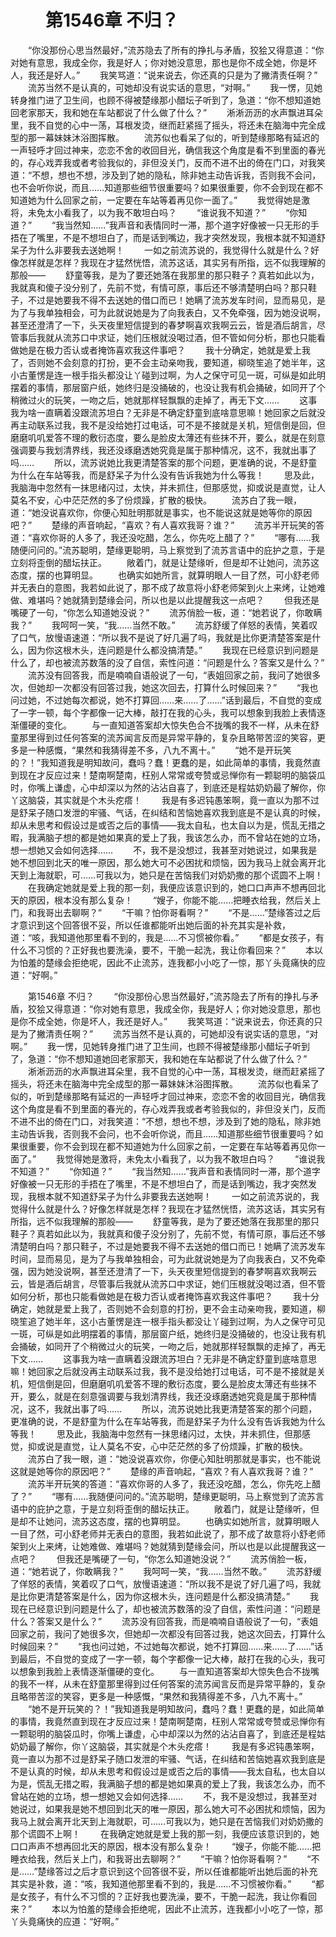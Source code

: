 # 　　第1546章 不归？
　　“你没那份心思当然最好，”流苏隐去了所有的挣扎与矛盾，狡狯又得意道：“你对她有意思，我成全你，我是好人；你对她没意思，那也是你不成全她，你是坏人，我还是好人。”
　　我笑骂道：“说来说去，你还真的只是为了撇清责任啊？”
　　流苏当然不是认真的，可她却没有说实话的意思，“对啊。”
　　我一愣，见她转身推门进了卫生间，也顾不得被楚缘那小醋坛子听到了，急道：“你不想知道她回老家那天，我和她在车站都说了什么做了什么？”
　　淅淅沥沥的水声飘进耳朵里，我不自觉的心中一荡，耳根发烫，继而赶紧摇了摇头，将还未在脑海中完全成型的那一幕妹妹沐浴图挥散。
　　流苏似也看呆了似的，听到楚缘那略有延迟的一声轻呼才回过神来，恋恋不舍的收回目光，确信我这个角度是看不到里面的春光的，存心戏弄我或者考验我似的，非但没关门，反而不进不出的倚在门口，对我笑道：“不想，想也不想，涉及到了她的隐私，除非她主动告诉我，否则我不会问，也不会听你说，而且……知道那些细节很重要吗？如果很重要，你不会到现在都不知道她为什么回家之前，一定要在车站等着再见你一面了。”
　　我觉得她是激将，未免太小看我了，以为我不敢坦白吗？
　　“谁说我不知道？”
　　“你知道？”
　　“我当然知……”我声音和表情同时一滞，那个道字好像被一只无形的手捂在了嘴里，不是不想坦白了，而是话到嘴边，我才突然发现，我根本就不知道舒呆子为什么非要我去送她啊！
　　一如之前流苏说的，我觉得什么就是什么？好像怎样就是怎样？我现在才猛然恍悟，流苏这话，其实另有所指，远不似我理解的那般——
　　舒童等我，是为了要还她落在我那里的那只鞋子？真若如此以为，我就真和傻子没分别了，先前不觉，有情可原，事后还不够清楚明白吗？那只鞋子，不过是她要我不得不去送她的借口而已！她瞒了流苏发车时间，显而易见，是为了与我单独相会，可为此就说她是为了向我表白，又不免牵强，因为她没说啊，甚至还澄清了一下，头天夜里短信提到的春梦啊喜欢我啊云云，皆是酒后胡言，尽管事后我就从流苏口中求证，她们压根就没喝过酒，但不管如何分析，那也只能看做她是在极力否认或者掩饰喜欢我这件事吧？
　　我十分确定，她就是爱上我了，否则她不会刻意的打扮，更不会主动亲吻我，要知道，柳晓笙追了她半年，这小古董愣是连一根手指头都没让丫碰到过啊，为人之保守可见一斑，可纵是如此明摆着的事情，那层窗户纸，她终归是没捅破的，也没让我有机会捅破，如同开了个稍微过火的玩笑，一吻之后，她就那样轻飘飘的走掉了，再无下文……
　　这事我为啥一直瞒着没跟流苏坦白？无非是不确定舒童到底啥意思嘛！她回家之后就没再主动联系过我，我不是没给她打过电话，可不是不接就是关机，短信倒是回，但磨磨叽叽爱答不理的敷衍态度，要么是脸皮太薄还有些抹不开，要么，就是在刻意强调要与我划清界线，我还没琢磨透她究竟是属于那种情况，这不，我就出事了吗……
　　所以，流苏说她比我更清楚答案的那个问题，更准确的说，不是舒童为什么在车站等我，而是舒呆子为什么没有告诉我她为什么等我！
　　思及此，我脑海中忽然有一抹思绪闪过，太快，并未抓住，但那感觉，抑或说是直觉，让人莫名不安，心中茫茫然的多了份烦躁，扩散的极快。
　　流苏白了我一眼，道：“她没说喜欢你，你便心知肚明那就是事实，也不能说这就是她等你的原因吧？”
　　楚缘的声音响起，“喜欢？有人喜欢我哥？谁？”
　　流苏半开玩笑的答道：“喜欢你哥的人多了，我还没吃醋，怎么，你先吃上醋了？”
　　“哪有……我随便问问的。”流苏聪明，楚缘更聪明，马上察觉到了流苏言语中的庇护之意，于是立刻将歪倒的醋坛扶正。
　　敞着门，就是让楚缘听，但是却不让她问，流苏这态度，摆的也算明显。
　　也确实如她所言，就算明眼人一目了然，可小舒老师并无表白的意图，我若如此说了，那不成了故意将小舒老师架到火上来烤，让她难做、难堪吗？她就猜到楚缘会问，所以也是以此提醒我这一点吧？
　　但我还是嘴硬了一句，“你怎么知道她没说？”
　　流苏俏脸一板，道：“她若说了，你敢瞒我？”
　　我呵呵一笑，“我……当然不敢。”
　　流苏舒缓了佯怒的表情，笑着叹了口气，放慢语速道：“所以我不是说了好几遍了吗，我就是比你更清楚答案是什么，因为你这根木头，连问题是什么都没搞清楚。”
　　我现在已经意识到问题是什么了，却也被流苏数落的没了自信，索性问道：“问题是什么？答案又是什么？”
　　流苏没有回答我，而是喃喃自语般说了一句，“表姐回家之前，我问了她很多次，但她却一次都没有回答过我，她这次回去，打算什么时候回来？”
　　“我也问过她，不过她每次都说，她不打算回……来……了……”话到最后，不自觉的变成了一字一顿，每个字都像一记大棒，敲打在我的心头，我可以想象到我脸上表情逐渐僵硬的变化。
　　与一直知道答案却大惊失色合不拢嘴的我不一样，从未在舒童那里得到过任何答案的流苏闻言反而是异常平静的，复杂且略带苦涩的笑容，更多是一种感慨，“果然和我猜得差不多，八九不离十。”
　　“她不是开玩笑的？！”我知道我是明知故问，蠢吗？蠢！更蠢的是，如此简单的事情，我竟然直到现在才反应过来！楚南啊楚南，枉别人常常或夸赞或忌惮你有一颗聪明的脑袋瓜时，你嘴上谦虚，心中却深以为然的沾沾自喜了，到底还是程姑奶奶最了解你，你丫这脑袋，其实就是个木头疙瘩！
　　我是有多迟钝愚笨啊，竟一直以为那不过是舒呆子随口发泄的牢骚、气话，在纠结和苦恼她喜欢我到底是不是认真的时候，却从未思考和假设过是或否之后的事情——我太自私，也太自以为是，慌乱无措之暇，我满脑子想的都是她如果真的爱上了我，我该怎么办，而不曾站在她的立场，想一想她又会如何选择……
　　不，我不是没想过，我甚至对她说过，如果我是她不想回到北天的唯一原因，那么她大可不必困扰和烦恼，因为我马上就会离开北天到上海就职，可……可我以为，她只是在苦恼我们对奶奶撒的那个谎圆不上啊！
　　在我确定她就是爱上我的那一刻，我便应该意识到的，她口口声声不想再回北天的原因，根本没有那么复杂！
　　“嫂子，你能不能……把睡衣给我，然后关上门，和我哥出去聊啊？”
　　“干嘛？怕你哥看啊？”
　　“不是……”楚缘答过之后才意识到这个回答很不妥，所以任谁都能听出她后面的补充其实是补救，道：“咳，我知道他那里看不到的，我是……不习惯被你看。”
　　“都是女孩子，有什么不习惯的？正好我也要洗澡，要不，干脆一起洗，我让你看回来？”
　　本以为怕羞的楚缘会拒绝呢，因此不止流苏，连我都小小吃了一惊，那丫头竟痛快的应道：“好啊。”

　　第1546章 不归？
　　“你没那份心思当然最好，”流苏隐去了所有的挣扎与矛盾，狡狯又得意道：“你对她有意思，我成全你，我是好人；你对她没意思，那也是你不成全她，你是坏人，我还是好人。”
　　我笑骂道：“说来说去，你还真的只是为了撇清责任啊？”
　　流苏当然不是认真的，可她却没有说实话的意思，“对啊。”
　　我一愣，见她转身推门进了卫生间，也顾不得被楚缘那小醋坛子听到了，急道：“你不想知道她回老家那天，我和她在车站都说了什么做了什么？”
　　淅淅沥沥的水声飘进耳朵里，我不自觉的心中一荡，耳根发烫，继而赶紧摇了摇头，将还未在脑海中完全成型的那一幕妹妹沐浴图挥散。
　　流苏似也看呆了似的，听到楚缘那略有延迟的一声轻呼才回过神来，恋恋不舍的收回目光，确信我这个角度是看不到里面的春光的，存心戏弄我或者考验我似的，非但没关门，反而不进不出的倚在门口，对我笑道：“不想，想也不想，涉及到了她的隐私，除非她主动告诉我，否则我不会问，也不会听你说，而且……知道那些细节很重要吗？如果很重要，你不会到现在都不知道她为什么回家之前，一定要在车站等着再见你一面了。”
　　我觉得她是激将，未免太小看我了，以为我不敢坦白吗？
　　“谁说我不知道？”
　　“你知道？”
　　“我当然知……”我声音和表情同时一滞，那个道字好像被一只无形的手捂在了嘴里，不是不想坦白了，而是话到嘴边，我才突然发现，我根本就不知道舒呆子为什么非要我去送她啊！
　　一如之前流苏说的，我觉得什么就是什么？好像怎样就是怎样？我现在才猛然恍悟，流苏这话，其实另有所指，远不似我理解的那般——
　　舒童等我，是为了要还她落在我那里的那只鞋子？真若如此以为，我就真和傻子没分别了，先前不觉，有情可原，事后还不够清楚明白吗？那只鞋子，不过是她要我不得不去送她的借口而已！她瞒了流苏发车时间，显而易见，是为了与我单独相会，可为此就说她是为了向我表白，又不免牵强，因为她没说啊，甚至还澄清了一下，头天夜里短信提到的春梦啊喜欢我啊云云，皆是酒后胡言，尽管事后我就从流苏口中求证，她们压根就没喝过酒，但不管如何分析，那也只能看做她是在极力否认或者掩饰喜欢我这件事吧？
　　我十分确定，她就是爱上我了，否则她不会刻意的打扮，更不会主动亲吻我，要知道，柳晓笙追了她半年，这小古董愣是连一根手指头都没让丫碰到过啊，为人之保守可见一斑，可纵是如此明摆着的事情，那层窗户纸，她终归是没捅破的，也没让我有机会捅破，如同开了个稍微过火的玩笑，一吻之后，她就那样轻飘飘的走掉了，再无下文……
　　这事我为啥一直瞒着没跟流苏坦白？无非是不确定舒童到底啥意思嘛！她回家之后就没再主动联系过我，我不是没给她打过电话，可不是不接就是关机，短信倒是回，但磨磨叽叽爱答不理的敷衍态度，要么是脸皮太薄还有些抹不开，要么，就是在刻意强调要与我划清界线，我还没琢磨透她究竟是属于那种情况，这不，我就出事了吗……
　　所以，流苏说她比我更清楚答案的那个问题，更准确的说，不是舒童为什么在车站等我，而是舒呆子为什么没有告诉我她为什么等我！
　　思及此，我脑海中忽然有一抹思绪闪过，太快，并未抓住，但那感觉，抑或说是直觉，让人莫名不安，心中茫茫然的多了份烦躁，扩散的极快。
　　流苏白了我一眼，道：“她没说喜欢你，你便心知肚明那就是事实，也不能说这就是她等你的原因吧？”
　　楚缘的声音响起，“喜欢？有人喜欢我哥？谁？”
　　流苏半开玩笑的答道：“喜欢你哥的人多了，我还没吃醋，怎么，你先吃上醋了？”
　　“哪有……我随便问问的。”流苏聪明，楚缘更聪明，马上察觉到了流苏言语中的庇护之意，于是立刻将歪倒的醋坛扶正。
　　敞着门，就是让楚缘听，但是却不让她问，流苏这态度，摆的也算明显。
　　也确实如她所言，就算明眼人一目了然，可小舒老师并无表白的意图，我若如此说了，那不成了故意将小舒老师架到火上来烤，让她难做、难堪吗？她就猜到楚缘会问，所以也是以此提醒我这一点吧？
　　但我还是嘴硬了一句，“你怎么知道她没说？”
　　流苏俏脸一板，道：“她若说了，你敢瞒我？”
　　我呵呵一笑，“我……当然不敢。”
　　流苏舒缓了佯怒的表情，笑着叹了口气，放慢语速道：“所以我不是说了好几遍了吗，我就是比你更清楚答案是什么，因为你这根木头，连问题是什么都没搞清楚。”
　　我现在已经意识到问题是什么了，却也被流苏数落的没了自信，索性问道：“问题是什么？答案又是什么？”
　　流苏没有回答我，而是喃喃自语般说了一句，“表姐回家之前，我问了她很多次，但她却一次都没有回答过我，她这次回去，打算什么时候回来？”
　　“我也问过她，不过她每次都说，她不打算回……来……了……”话到最后，不自觉的变成了一字一顿，每个字都像一记大棒，敲打在我的心头，我可以想象到我脸上表情逐渐僵硬的变化。
　　与一直知道答案却大惊失色合不拢嘴的我不一样，从未在舒童那里得到过任何答案的流苏闻言反而是异常平静的，复杂且略带苦涩的笑容，更多是一种感慨，“果然和我猜得差不多，八九不离十。”
　　“她不是开玩笑的？！”我知道我是明知故问，蠢吗？蠢！更蠢的是，如此简单的事情，我竟然直到现在才反应过来！楚南啊楚南，枉别人常常或夸赞或忌惮你有一颗聪明的脑袋瓜时，你嘴上谦虚，心中却深以为然的沾沾自喜了，到底还是程姑奶奶最了解你，你丫这脑袋，其实就是个木头疙瘩！
　　我是有多迟钝愚笨啊，竟一直以为那不过是舒呆子随口发泄的牢骚、气话，在纠结和苦恼她喜欢我到底是不是认真的时候，却从未思考和假设过是或否之后的事情——我太自私，也太自以为是，慌乱无措之暇，我满脑子想的都是她如果真的爱上了我，我该怎么办，而不曾站在她的立场，想一想她又会如何选择……
　　不，我不是没想过，我甚至对她说过，如果我是她不想回到北天的唯一原因，那么她大可不必困扰和烦恼，因为我马上就会离开北天到上海就职，可……可我以为，她只是在苦恼我们对奶奶撒的那个谎圆不上啊！
　　在我确定她就是爱上我的那一刻，我便应该意识到的，她口口声声不想再回北天的原因，根本没有那么复杂！
　　“嫂子，你能不能……把睡衣给我，然后关上门，和我哥出去聊啊？”
　　“干嘛？怕你哥看啊？”
　　“不是……”楚缘答过之后才意识到这个回答很不妥，所以任谁都能听出她后面的补充其实是补救，道：“咳，我知道他那里看不到的，我是……不习惯被你看。”
　　“都是女孩子，有什么不习惯的？正好我也要洗澡，要不，干脆一起洗，我让你看回来？”
　　本以为怕羞的楚缘会拒绝呢，因此不止流苏，连我都小小吃了一惊，那丫头竟痛快的应道：“好啊。”
